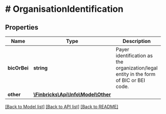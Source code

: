 # # OrganisationIdentification

## Properties

Name | Type | Description | Notes
------------ | ------------- | ------------- | -------------
**bicOrBei** | **string** | Payer identification as the organization/legal entity in the form of BIC or BEI code. | [optional]
**other** | [**\Finbricks\Api\Info\Model\Other**](Other.md) |  | [optional]

[[Back to Model list]](../../README.md#models) [[Back to API list]](../../README.md#endpoints) [[Back to README]](../../README.md)
